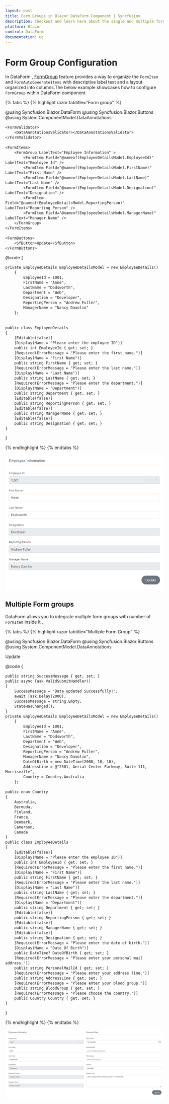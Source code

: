 ```yaml
---
layout: post
title: Form Groups in Blazor DataForm Component | Syncfusion
description: Checkout and learn here about the single and multiple form group configuration  with Blazor DataForm component.
platform: Blazor
control: DataForm
documentation: ug
---
```


# Form Group Configuration

In DataForm , [FormGroup](https://help.syncfusion.com/cr/blazor/Syncfusion.Blazor.DataForm.FormGroup.html) feature provides a way to organize the `FormItem` and `FormAutoGenerateItems` with descriptive label text and a layout organized into columns.The below example showcases how to configure `FormGroup` within  DataForm component

{% tabs %}
{% highlight razor tabtitle="Form group" %}

@using Syncfusion.Blazor.DataForm
@using Syncfusion.Blazor.Buttons
@using System.ComponentModel.DataAnnotations

<SfDataForm ID="MyForm"
            Model="@EmployeeDetailsModel">

    <FormValidator>
        <DataAnnotationsValidator></DataAnnotationsValidator>
    </FormValidator>

    <FormItems>
        <FormGroup LabelText="Employee Information" >
            <FormItem Field="@nameof(EmployeeDetailsModel.EmployeeId)" LabelText="Employee Id" />
            <FormItem Field="@nameof(EmployeeDetailsModel.FirstName)"  LabelText="First Name" />
            <FormItem Field="@nameof(EmployeeDetailsModel.LastName)"  LabelText="Last Name" />
            <FormItem Field="@nameof(EmployeeDetailsModel.Designation)"  LabelText="Designation" />
            <FormItem Field="@nameof(EmployeeDetailsModel.ReportingPerson)" LabelText="Reporting Person" />
            <FormItem Field="@nameof(EmployeeDetailsModel.ManagerName)"  LabelText="Manager Name" />
        </FormGroup>
    </FormItems>

    <FormButtons>
        <SfButton>Update</SfButton>
    </FormButtons>

</SfDataForm>

@code {

    private EmployeeDetails EmployeeDetailsModel = new EmployeeDetails()
        {
            EmployeeId = 1001,
            FirstName = "Anne",
            LastName = "Dodsworth",
            Department = "Web",
            Designation = "Developer",
            ReportingPerson = "Andrew Fuller",
            ManagerName = "Nancy Davolio"
        };

    
    public class EmployeeDetails
    {
        [Editable(false)]
        [Display(Name = "Please enter the employee ID")]
        public int EmployeeId { get; set; }
        [Required(ErrorMessage = "Please enter the first name.")]
        [Display(Name = "First Name")]
        public string FirstName { get; set; }
        [Required(ErrorMessage = "Please enter the last name.")]
        [Display(Name = "Last Name")]
        public string LastName { get; set; }
        [Required(ErrorMessage = "Please enter the department.")]
        [Display(Name = "Department")]
        public string Department { get; set; }
        [Editable(false)]
        public string ReportingPerson { get; set; }
        [Editable(false)]
        public string ManagerName { get; set; }
        [Editable(false)]
        public string Designation { get; set; }
    }
}

{% endhighlight %}
{% endtabs %}

![Blazor DataForm Form Group](images/blazor_dataform_single_formgroup.png)

## Multiple Form groups

DataForm allows you to integrate multiple form groups with number of `FormItem` inside it .

{% tabs %}
{% highlight razor tabtitle="Multiple Form Group" %}

@using Syncfusion.Blazor.DataForm
@using Syncfusion.Blazor.Buttons
@using System.ComponentModel.DataAnnotations

<SfDataForm ID="MyForm"
            Model="@EmployeeDetailsModel"
            ColumnCount=2
            ColumnSpacing="20px"
            ButtonsAlignment="FormButtonsAlignment.Right" OnValidSubmit="ValidSubmitHandler">
    <FormValidator>
        <DataAnnotationsValidator></DataAnnotationsValidator>
    </FormValidator>
    <FormItems>
        <FormGroup LabelText="Employee Information">
            <FormItem Field="@nameof(EmployeeDetailsModel.EmployeeId)" LabelText="Employee Id" />
            <FormItem Field="@nameof(EmployeeDetailsModel.FirstName)" LabelText="First Name" />
            <FormItem Field="@nameof(EmployeeDetailsModel.LastName)" LabelText="Last Name" />
            <FormItem Field="@nameof(EmployeeDetailsModel.Designation)" LabelText="Designation" />
            <FormItem Field="@nameof(EmployeeDetailsModel.ReportingPerson)" LabelText="Reporting Person" />
            <FormItem Field="@nameof(EmployeeDetailsModel.ManagerName)" LabelText="Manager Name" />
        </FormGroup>
        <FormGroup LabelText="Personal Data">
            <FormItem Field="@nameof(EmployeeDetailsModel.DateOfBirth)" EditorType="FormEditorType.DatePicker" LabelText="Date of birth" />
            <FormItem Field="@nameof(EmployeeDetailsModel.PersonalMailId)" LabelText="Personal Mail" Placeholder="someone@example.com" />
            <FormItem Field="@nameof(EmployeeDetailsModel.BloodGroup)" LabelText="Blood group" Placeholder="Enter blood group" />
            <FormItem Field="@nameof(EmployeeDetailsModel.Country)" LabelText="Country" EditorType="FormEditorType.AutoComplete" />
            <FormItem Field="@nameof(EmployeeDetailsModel.AddressLine)" EditorType="FormEditorType.TextArea" LabelText="Address Line" />
        </FormGroup>
    </FormItems>
    <FormButtons>
        <SfButton>Update</SfButton>
    </FormButtons>
</SfDataForm>


@code {

    public string SuccessMessage { get; set; }
    public async Task ValidSubmitHandler()
    {
        SuccessMessage = "Data updated Successfully!";
        await Task.Delay(2000);
        SuccessMessage = string.Empty;
        StateHasChanged();
    }
    private EmployeeDetails EmployeeDetailsModel = new EmployeeDetails()
        {
            EmployeeId = 1001,
            FirstName = "Anne",
            LastName = "Dodsworth",
            Department = "Web",
            Designation = "Developer",
            ReportingPerson = "Andrew Fuller",
            ManagerName = "Nancy Davolio",
            DateOfBirth = new DateTime(2000, 10, 10),
            AddressLine = @"2501, Aerial Center Parkway, Suite 111, Morrisville",
            Country = Country.Australia
        };

    public enum Country
    {
        Australia,
        Bermuda,
        Finland,
        France,
        Denmark,
        Cameroon,
        Canada
    }
    public class EmployeeDetails
    {
        [Editable(false)]
        [Display(Name = "Please enter the employee ID")]
        public int EmployeeId { get; set; }
        [Required(ErrorMessage = "Please enter the first name.")]
        [Display(Name = "First Name")]
        public string FirstName { get; set; }
        [Required(ErrorMessage = "Please enter the last name.")]
        [Display(Name = "Last Name")]
        public string LastName { get; set; }
        [Required(ErrorMessage = "Please enter the department.")]
        [Display(Name = "Department")]
        public string Department { get; set; }
        [Editable(false)]
        public string ReportingPerson { get; set; }
        [Editable(false)]
        public string ManagerName { get; set; }
        [Editable(false)]
        public string Designation { get; set; }
        [Required(ErrorMessage = "Please enter the date of birth.")]
        [Display(Name = "Date Of Birth")]
        public DateTime? DateOfBirth { get; set; }
        [Required(ErrorMessage = "Please enter your personal mail address.")]
        public string PersonalMailId { get; set; }
        [Required(ErrorMessage = "Please enter your address line.")]
        public string AddressLine { get; set; }
        [Required(ErrorMessage = "Please enter your blood group.")]
        public string BloodGroup { get; set; }
        [Required(ErrorMessage = "Please choose the country.")]
        public Country Country { get; set; }
    }
}


{% endhighlight %}
{% endtabs %}

![Blazor DataForm Form Group](images/blazor_dataform_multiple_formgroup.png)
